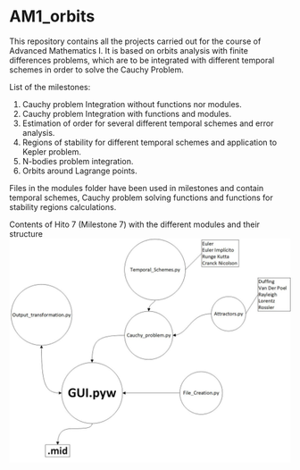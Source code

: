 # AM1_orbits
This repository contains all the projects carried out for the course of Advanced Mathematics I.
It is based on orbits analysis with finite differences problems, which are to be integrated with
different temporal schemes in order to solve the Cauchy Problem.

List of the milestones: 
1. Cauchy problem Integration without functions nor modules. 
2. Cauchy problem Integration with functions and modules. 
3. Estimation of order for several different temporal schemes and error analysis.       
4. Regions of stability for different temporal schemes and application to Kepler problem.
5. N-bodies problem integration.
6. Orbits around Lagrange points.

Files in the modules folder have been used in milestones and contain temporal schemes, Cauchy problem
solving functions and functions for stability regions calculations.

Contents of Hito 7 (Milestone 7) with the different modules and their structure  
![](hito7/Figures/Diagrama.png)
